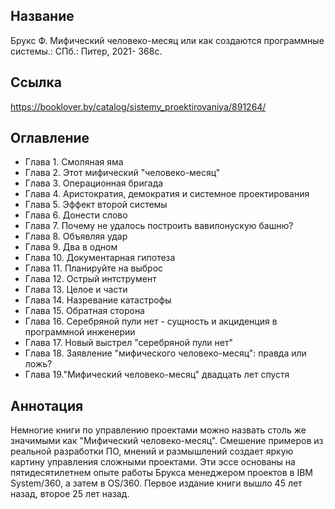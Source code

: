## Название

Брукс Ф. Мифический человеко-месяц или как создаются программные системы.: СПб.: Питер, 2021- 368с.

## Ссылка
https://booklover.by/catalog/sistemy_proektirovaniya/891264/

## Оглавление
- Глава 1. Смоляная яма
- Глава 2. Этот мифический "человеко-месяц"
- Глава 3. Операционная бригада
- Глава 4. Аристократия, демократия и системное проектирования
- Глава 5. Эффект второй системы
- Глава 6. Донести слово
- Глава 7. Почему не удалось построить вавилонускую башню?
- Глава 8. Объявляя удар
- Глава 9. Два в одном
- Глава 10. Документарная гипотеза
- Глава 11. Планируйте на выброс
- Глава 12. Острый интструмент
- Глава 13. Целое и части
- Глава 14. Назревание катастрофы
- Глава 15. Обратная сторона
- Глава 16. Серебряной пули нет - сущность и акциденция в программной инженерии
- Глава 17. Новый выстрел "серебряной пули нет"
- Глава 18. Заявление "мифического человеко-месяц": правда или ложь?
- Глава 19."Мифический человеко-месяц" двадцать лет спустя

## Аннотация
Немногие книги по управлению проектами можно назвать столь же значимыми как "Мифический человеко-месяц". Смешение примеров из реальной разработки ПО, мнений и размышлений создает яркую картину управления сложными проектами. Эти эссе основаны на пятидесятилетнем опыте работы Брукса менеджером проектов в IBM System/360, а затем в OS/360. Первое издание книги вышло 45 лет назад, второе 25 лет назад.



